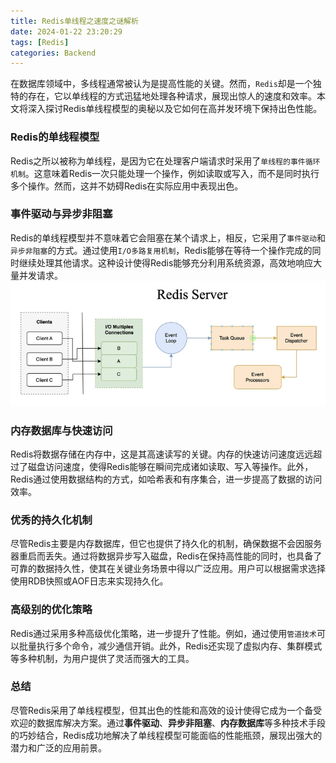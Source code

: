 ```yaml
---
title: Redis单线程之速度之谜解析
date: 2024-01-22 23:20:29
tags: [Redis]
categories: Backend
---
```


在数据库领域中，多线程通常被认为是提高性能的关键。然而，`Redis`却是一个独特的存在，它以单线程的方式迅猛地处理各种请求，展现出惊人的速度和效率。本文将深入探讨Redis单线程模型的奥秘以及它如何在高并发环境下保持出色性能。

### Redis的单线程模型
Redis之所以被称为单线程，是因为它在处理客户端请求时采用了`单线程的事件循环机制`。这意味着Redis一次只能处理一个操作，例如读取或写入，而不是同时执行多个操作。然而，这并不妨碍Redis在实际应用中表现出色。

### 事件驱动与异步非阻塞
Redis的单线程模型并不意味着它会阻塞在某个请求上，相反，它采用了`事件驱动`和`异步非阻塞`的方式。通过使用`I/O多路复用机制`，Redis能够在等待一个操作完成的同时继续处理其他请求。这种设计使得Redis能够充分利用系统资源，高效地响应大量并发请求。
![Redis I/O Multiplexing](/assets/images/redis/redis-io-multiplexing.webp)

### 内存数据库与快速访问
Redis将数据存储在内存中，这是其高速读写的关键。内存的快速访问速度远远超过了磁盘访问速度，使得Redis能够在瞬间完成诸如读取、写入等操作。此外，Redis通过使用数据结构的方式，如哈希表和有序集合，进一步提高了数据的访问效率。

### 优秀的持久化机制
尽管Redis主要是内存数据库，但它也提供了持久化的机制，确保数据不会因服务器重启而丢失。通过将数据异步写入磁盘，Redis在保持高性能的同时，也具备了可靠的数据持久性，使其在关键业务场景中得以广泛应用。用户可以根据需求选择使用RDB快照或AOF日志来实现持久化。

### 高级别的优化策略
Redis通过采用多种高级优化策略，进一步提升了性能。例如，通过使用`管道技术`可以批量执行多个命令，减少通信开销。此外，Redis还实现了虚拟内存、集群模式等多种机制，为用户提供了灵活而强大的工具。

### 总结
尽管Redis采用了单线程模型，但其出色的性能和高效的设计使得它成为一个备受欢迎的数据库解决方案。通过**事件驱动**、**异步非阻塞**、**内存数据库**等多种技术手段的巧妙结合，Redis成功地解决了单线程模型可能面临的性能瓶颈，展现出强大的潜力和广泛的应用前景。
